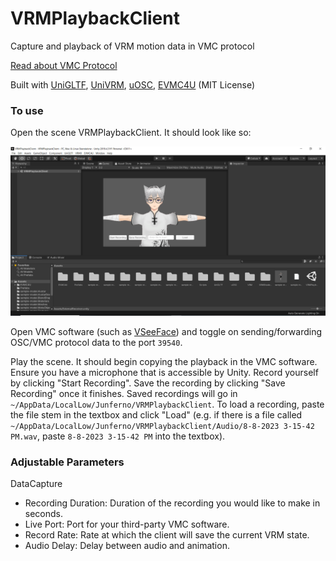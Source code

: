 # VRMPlaybackClient
Capture and playback of VRM motion data in VMC protocol

[Read about VMC Protocol](https://protocol.vmc.info/english.html)

Built with [UniGLTF](https://github.com/ousttrue/UniGLTF/releases/tag/v1.27), [UniVRM](https://github.com/vrm-c/UniVRM/releases/tag/v0.113.0), [uOSC](https://github.com/hecomi/uOSC/releases/tag/v2.2.0), [EVMC4U](https://github.com/gpsnmeajp/EasyVirtualMotionCaptureForUnity/releases/tag/v4.0a) (MIT License)

### To use
Open the scene VRMPlaybackClient. It should look like so:

![](github/Screenshot.png)

Open VMC software (such as [VSeeFace](https://www.vseeface.icu/)) and toggle on sending/forwarding OSC/VMC protocol data to the port `39540`.

Play the scene. It should begin copying the playback in the VMC software. Ensure you have a microphone that is accessible by Unity. Record yourself by clicking "Start Recording". Save the recording by clicking "Save Recording" once it finishes. Saved recordings will go in `~/AppData/LocalLow/Junferno/VRMPlaybackClient`. To load a recording, paste the file stem in the textbox and click "Load" (e.g. if there is a file called `~/AppData/LocalLow/Junferno/VRMPlaybackClient/Audio/8-8-2023 3-15-42 PM.wav`, paste `8-8-2023 3-15-42 PM` into the textbox). 

### Adjustable Parameters
DataCapture
 * Recording Duration: Duration of the recording you would like to make in seconds. 
 * Live Port: Port for your third-party VMC software.
 * Record Rate: Rate at which the client will save the current VRM state.
 * Audio Delay: Delay between audio and animation.
